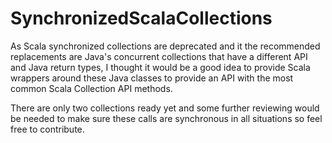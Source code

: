 # SynchronizedScalaCollections

As Scala synchronized collections are deprecated and it the recommended replacements are Java's concurrent collections that have a different API and Java return types,
I thought it would be a good idea to provide Scala wrappers around these Java classes to provide an API with the most common Scala Collection API methods.

There are only two collections ready yet and some further reviewing would be needed to make sure these calls are synchronous in all situations so feel free to contribute.
